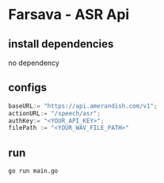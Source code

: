 
# Farsava - ASR Api


## install dependencies

no dependency

## configs
```go
baseURL:= "https://api.amerandish.com/v1";
actionURL:= "/speech/asr";
authKey:= "<YOUR_API_KEY>";
filePath := "<YOUR_WAV_FILE_PATH>"
```

## run

```bash
go run main.go
```


